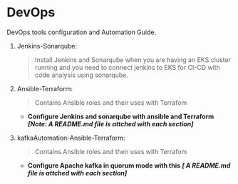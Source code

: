 # DevOps
DevOps tools configuration and Automation Guide.

1. Jenkins-Sonarqube: 
   > Install Jenkins and Sonarqube when you are having an EKS cluster running and you need to connect jenkins to EKS for CI-CD with code analysis using sonarqube.

2. Ansible-Terraform: 
   > Contains Ansible roles and their uses with Terrafom
     * **Configure Jenkins and sonarqube with ansible and Terraform**
        ***[Note: A README.md file is attched with each section]***
        
3. kafkaAutomation-Ansible-Terraform: 
   > Contains Ansible roles and their uses with Terrafom
      * **Configure Apache kafka in quorum mode with this**
      ***[ A README.md file is attched with each section]***
